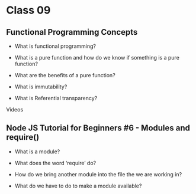# Class 09

## Functional Programming Concepts

- What is functional programming?



- What is a pure function and how do we know if something is a pure function?



- What are the benefits of a pure function?



- What is immutability?



- What is Referential transparency?




Videos
## Node JS Tutorial for Beginners #6 - Modules and require()

- What is a module?



- What does the word ‘require’ do?



- How do we bring another module into the file the we are working in?



- What do we have to do to make a module available?


